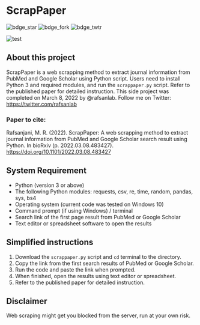 # ScrapPaper

![bdge_star](https://img.shields.io/github/stars/rafsanlab/ScrapPaper?style=social)
![bdge_fork](https://img.shields.io/github/forks/rafsanlab/ScrapPaper?style=social) 
![bdge_twtr](https://img.shields.io/twitter/follow/rafsanlab?style=social) 

![test](/img/abstract.png)

## About this project
ScrapPaper is a web scrapping method to extract journal information from PubMed and Google Scholar using Python script. Users need to install Python 3 and required modules, and run the `scrappaper.py` script. Refer to the published paper for detailed instruction. This side project was completed on March 8, 2022 by @rafsanlab. Follow me on Twitter: https://twitter.com/rafsanlab

### Paper to cite:
Rafsanjani, M. R. (2022). ScrapPaper: A web scrapping method to extract journal information from PubMed and Google Scholar search result using Python. In bioRxiv (p. 2022.03.08.483427). https://doi.org/10.1101/2022.03.08.483427

## System Requirement
* Python (version 3 or above)
* The following Python modules: requests, csv, re, time, random, pandas, sys, bs4
* Operating system (current code was tested on Windows 10)
* Command prompt (if using Windows) / terminal
* Search link of the first page result from PubMed or Google Scholar
* Text editor or spreadsheet software to open the results

## Simplified instructions
1. Download the `scrappaper.py` script and `cd` terminal to the directory.
2. Copy the link from the first search results of PubMed or Google Scholar.
3. Run the code and paste the link when prompted.
4. When finished, open the results using text editor or spreadsheet. 
5. Refer to the published paper for detailed instruction.

## Disclaimer
Web scraping might get you blocked from the server, run at your own risk.
